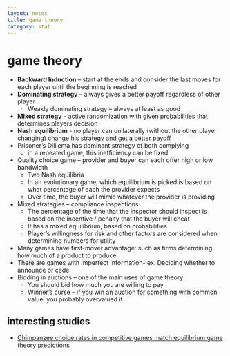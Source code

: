 ```yaml
---
layout: notes
title: game theory
category: stat
---
```


#  game theory

- **Backward Induction** – start at the ends and consider the last moves for each player until the beginning is reached
- **Dominating strategy** – always gives a better payoff regardless of other player
	- Weakly dominating strategy – always at least as good
- **Mixed strategy** – active randomization with given probabilities that determines players decision
- **Nash equilibrium** - no player can unilaterally (without the other player changing) change his strategy and get a better payoff
- Prisoner’s Dilllema has dominant strategy of both complying
	- in a repeated game, this inefficiency can be fixed
- Quality choice game – provider and buyer can each offer high or low bandwidth
	- Two Nash equilibria
	- In an evolutionary game, which equilibrium is picked is based on what percentage of each the provider expects
	- Over time, the buyer will mimic whatever the provider is providing
- Mixed strategies – compliance inspections
	- The percentage of the time that the inspector should inspect is based on the incentive / penalty that the buyer will cheat
	- It has a mixed equilibrium, based on probabilities
	- Player’s willingness for risk and other factors are considered when determining numbers for utility
- Many games have first-mover advantage: such as firms determining how much of a product to produce
- There are games with imperfect information- ex. Deciding whether to announce or cede
- Bidding in auctions – one of the main uses of game theory
	- You should bid how much you are willing to pay
	- Winner’s curse – if you win an auction for something with common value, you probably overvalued it

## interesting studies
- [Chimpanzee choice rates in competitive games match equilibrium game theory predictions](https://www.nature.com/articles/srep05182)
